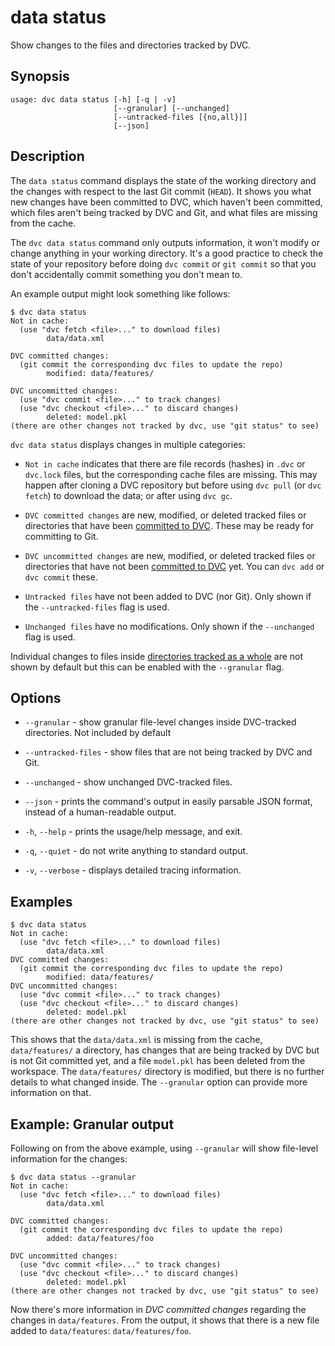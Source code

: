 # data status

Show changes to the files and directories tracked by DVC.

## Synopsis

```usage
usage: dvc data status [-h] [-q | -v]
                       [--granular] [--unchanged]
                       [--untracked-files [{no,all}]]
                       [--json]
```

## Description

The `data status` command displays the state of the working directory and the
changes with respect to the last Git commit (`HEAD`). It shows you what new
changes have been committed to DVC, which haven't been committed, which files
aren't being tracked by DVC and Git, and what files are missing from the
<abbr>cache</abbr>.

The `dvc data status` command only outputs information, it won't modify or
change anything in your working directory. It's a good practice to check the
state of your repository before doing `dvc commit` or `git commit` so that you
don't accidentally commit something you don't mean to.

An example output might look something like follows:

```dvc
$ dvc data status
Not in cache:
  (use "dvc fetch <file>..." to download files)
        data/data.xml

DVC committed changes:
  (git commit the corresponding dvc files to update the repo)
        modified: data/features/

DVC uncommitted changes:
  (use "dvc commit <file>..." to track changes)
  (use "dvc checkout <file>..." to discard changes)
        deleted: model.pkl
(there are other changes not tracked by dvc, use "git status" to see)
```

`dvc data status` displays changes in multiple categories:

- `Not in cache` indicates that there are file records (hashes) in `.dvc` or
  `dvc.lock` files, but the corresponding <abbr>cache</abbr> files are missing.
  This may happen after cloning a DVC repository but before using `dvc pull` (or
  `dvc fetch`) to download the data; or after using `dvc gc`.

- `DVC committed changes` are new, modified, or deleted tracked files or
  directories that have been [committed to DVC]. These may be ready for
  committing to Git.

- `DVC uncommitted changes` are new, modified, or deleted tracked files or
  directories that have not been [committed to DVC] yet. You can `dvc add` or
  `dvc commit` these.

- `Untracked files` have not been added to DVC (nor Git). Only shown if the
  `--untracked-files` flag is used.

- `Unchanged files` have no modifications. Only shown if the `--unchanged` flag
  is used.

Individual changes to files inside [directories tracked as a whole] are not
shown by default but this can be enabled with the `--granular` flag.

[committed to dvc]: /doc/command-reference/commit
[directories tracked as a whole]:
  /doc/command-reference/add#adding-entire-directories

## Options

- `--granular` - show granular file-level changes inside DVC-tracked
  directories. Not included by default

- `--untracked-files` - show files that are not being tracked by DVC and Git.

- `--unchanged` - show unchanged DVC-tracked files.

- `--json` - prints the command's output in easily parsable JSON format, instead
  of a human-readable output.

- `-h`, `--help` - prints the usage/help message, and exit.

- `-q`, `--quiet` - do not write anything to standard output.

- `-v`, `--verbose` - displays detailed tracing information.

## Examples

```dvc
$ dvc data status
Not in cache:
  (use "dvc fetch <file>..." to download files)
        data/data.xml
DVC committed changes:
  (git commit the corresponding dvc files to update the repo)
        modified: data/features/
DVC uncommitted changes:
  (use "dvc commit <file>..." to track changes)
  (use "dvc checkout <file>..." to discard changes)
        deleted: model.pkl
(there are other changes not tracked by dvc, use "git status" to see)
```

This shows that the `data/data.xml` is missing from the cache, `data/features/`
a directory, has changes that are being tracked by DVC but is not Git committed
yet, and a file `model.pkl` has been deleted from the workspace. The
`data/features/` directory is modified, but there is no further details to what
changed inside. The `--granular` option can provide more information on that.

## Example: Granular output

Following on from the above example, using `--granular` will show file-level
information for the changes:

```dvc
$ dvc data status --granular
Not in cache:
  (use "dvc fetch <file>..." to download files)
        data/data.xml

DVC committed changes:
  (git commit the corresponding dvc files to update the repo)
        added: data/features/foo

DVC uncommitted changes:
  (use "dvc commit <file>..." to track changes)
  (use "dvc checkout <file>..." to discard changes)
        deleted: model.pkl
(there are other changes not tracked by dvc, use "git status" to see)
```

Now there's more information in _DVC committed changes_ regarding the changes in
`data/features`. From the output, it shows that there is a new file added to
`data/features`: `data/features/foo`.
